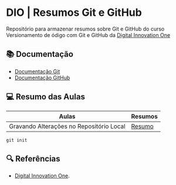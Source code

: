
# DIO | Resumos Git e GitHub

Repositório para armazenar resumos sobre Git e GitHub do curso Versionamento de ódigo com Git e GitHub da [Digital Innovation One](https://web.dio.me/track/santander-2025-python-back-end)

## 📚 Documentação
- [Documentação Git](https://git-scm.com/doc)
- [Documentação GitHub](https://docs.github.com/pt)

## 💻 Resumo das Aulas

| Aulas | Resumos |
|-------|---------|
| Gravando Alterações no Repositório Local | [Resumo]() |

```
git init
```

## 🔍 Referências
- [Digital Innovation One]().
